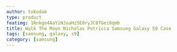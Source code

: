 ```yaml
---
author: tokodab
type: product
featimg: 1Rnkge4AaYiNJoaHzSE0ryJC0TGei0qmb
title: Walk The Moon Nicholas Petricca Samsung Galaxy S9 Case
tags: [samsung, galaxy, s9]
category: [samsung]
---
```

